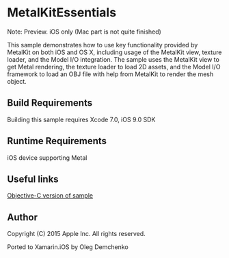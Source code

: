 MetalKitEssentials
==============

Note: Preview. iOS only (Mac part is not quite finished)

This sample demonstrates how to use key functionality provided by MetalKit on both iOS and OS X, including usage of the MetalKit view, texture loader, and the Model I/O integration. The sample uses the MetalKit view to get Metal rendering, the texture loader to load 2D assets, and the Model I/O framework to load an OBJ file with help from MetalKit to render the mesh object.

Build Requirements
------------------

Building this sample requires Xcode 7.0, iOS 9.0 SDK

Runtime Requirements
------------------

iOS device supporting Metal

Useful links
-------------

[Objective-C version of sample](https://developer.apple.com/library/prerelease/ios/samplecode/MetalKitEssentials/Introduction/Intro.html)

Author
------ 
Copyright (C) 2015 Apple Inc. All rights reserved.

Ported to Xamarin.iOS by Oleg Demchenko
